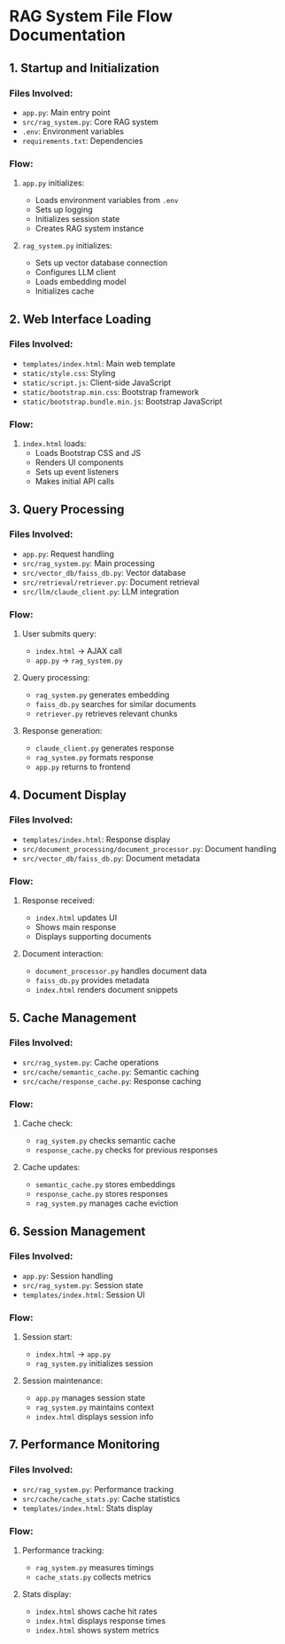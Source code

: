 # RAG System File Flow Documentation

## 1. Startup and Initialization

### Files Involved:
- `app.py`: Main entry point
- `src/rag_system.py`: Core RAG system
- `.env`: Environment variables
- `requirements.txt`: Dependencies

### Flow:
1. `app.py` initializes:
   - Loads environment variables from `.env`
   - Sets up logging
   - Initializes session state
   - Creates RAG system instance

2. `rag_system.py` initializes:
   - Sets up vector database connection
   - Configures LLM client
   - Loads embedding model
   - Initializes cache

## 2. Web Interface Loading

### Files Involved:
- `templates/index.html`: Main web template
- `static/style.css`: Styling
- `static/script.js`: Client-side JavaScript
- `static/bootstrap.min.css`: Bootstrap framework
- `static/bootstrap.bundle.min.js`: Bootstrap JavaScript

### Flow:
1. `index.html` loads:
   - Loads Bootstrap CSS and JS
   - Renders UI components
   - Sets up event listeners
   - Makes initial API calls

## 3. Query Processing

### Files Involved:
- `app.py`: Request handling
- `src/rag_system.py`: Main processing
- `src/vector_db/faiss_db.py`: Vector database
- `src/retrieval/retriever.py`: Document retrieval
- `src/llm/claude_client.py`: LLM integration

### Flow:
1. User submits query:
   - `index.html` -> AJAX call
   - `app.py` -> `rag_system.py`

2. Query processing:
   - `rag_system.py` generates embedding
   - `faiss_db.py` searches for similar documents
   - `retriever.py` retrieves relevant chunks

3. Response generation:
   - `claude_client.py` generates response
   - `rag_system.py` formats response
   - `app.py` returns to frontend

## 4. Document Display

### Files Involved:
- `templates/index.html`: Response display
- `src/document_processing/document_processor.py`: Document handling
- `src/vector_db/faiss_db.py`: Document metadata

### Flow:
1. Response received:
   - `index.html` updates UI
   - Shows main response
   - Displays supporting documents

2. Document interaction:
   - `document_processor.py` handles document data
   - `faiss_db.py` provides metadata
   - `index.html` renders document snippets

## 5. Cache Management

### Files Involved:
- `src/rag_system.py`: Cache operations
- `src/cache/semantic_cache.py`: Semantic caching
- `src/cache/response_cache.py`: Response caching

### Flow:
1. Cache check:
   - `rag_system.py` checks semantic cache
   - `response_cache.py` checks for previous responses

2. Cache updates:
   - `semantic_cache.py` stores embeddings
   - `response_cache.py` stores responses
   - `rag_system.py` manages cache eviction

## 6. Session Management

### Files Involved:
- `app.py`: Session handling
- `src/rag_system.py`: Session state
- `templates/index.html`: Session UI

### Flow:
1. Session start:
   - `index.html` -> `app.py`
   - `rag_system.py` initializes session

2. Session maintenance:
   - `app.py` manages session state
   - `rag_system.py` maintains context
   - `index.html` displays session info

## 7. Performance Monitoring

### Files Involved:
- `src/rag_system.py`: Performance tracking
- `src/cache/cache_stats.py`: Cache statistics
- `templates/index.html`: Stats display

### Flow:
1. Performance tracking:
   - `rag_system.py` measures timings
   - `cache_stats.py` collects metrics

2. Stats display:
   - `index.html` shows cache hit rates
   - `index.html` displays response times
   - `index.html` shows system metrics

